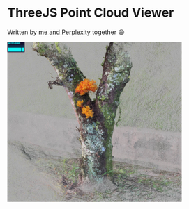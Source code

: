# ThreeJS Point Cloud Viewer

Written by [me and Perplexity](https://www.perplexity.ai/?s=c&uuid=554ec003-eca6-4559-8ff1-3d5eeb01d5b3) together 😄

<img src="./docs/pointcloud.jpg" width=400 />
